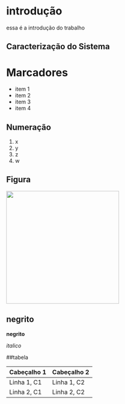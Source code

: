 # introdução
essa é a introdução do trabalho


 ## Caracterização do Sistema

 # Marcadores 
 - item 1
 - item 2
 - item 3
 - item 4


## Numeração
1. x
2. y
3. z
4. w

## Figura 

<img src="https://blog-static.petlove.com.br/wp-content/uploads/2024/02/18224728/Gato-Bengal-Petlove.jpg" width="300">

## negrito
**negrito**

*italico*

##tabela



| Cabeçalho 1 | Cabeçalho 2 |
|-------------|-------------|
| Linha 1, C1 | Linha 1, C2 |
| Linha 2, C1 | Linha 2, C2 |
